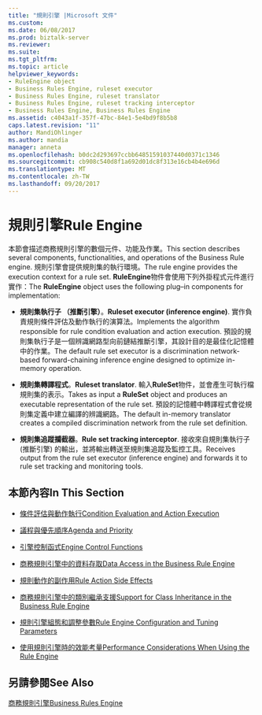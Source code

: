 ```yaml
---
title: "規則引擎 |Microsoft 文件"
ms.custom: 
ms.date: 06/08/2017
ms.prod: biztalk-server
ms.reviewer: 
ms.suite: 
ms.tgt_pltfrm: 
ms.topic: article
helpviewer_keywords:
- RuleEngine object
- Business Rules Engine, ruleset executor
- Business Rules Engine, ruleset translator
- Business Rules Engine, ruleset tracking interceptor
- Business Rules Engine, Business Rules Engine
ms.assetid: c4043a1f-357f-47bc-84e1-5e4bd9f8b5b8
caps.latest.revision: "11"
author: MandiOhlinger
ms.author: mandia
manager: anneta
ms.openlocfilehash: b0dc2d293697ccbb64851591037440d0371c1346
ms.sourcegitcommit: cb908c540d8f1a692d01dc8f313e16cb4b4e696d
ms.translationtype: MT
ms.contentlocale: zh-TW
ms.lasthandoff: 09/20/2017
---
```

# <a name="rule-engine"></a><span data-ttu-id="78411-102">規則引擎</span><span class="sxs-lookup"><span data-stu-id="78411-102">Rule Engine</span></span>
<span data-ttu-id="78411-103">本節會描述商務規則引擎的數個元件、功能及作業。</span><span class="sxs-lookup"><span data-stu-id="78411-103">This section describes several components, functionalities, and operations of the Business Rule engine.</span></span> <span data-ttu-id="78411-104">規則引擎會提供規則集的執行環境。</span><span class="sxs-lookup"><span data-stu-id="78411-104">The rule engine provides the execution context for a rule set.</span></span> <span data-ttu-id="78411-105">**RuleEngine**物件會使用下列外掛程式元件進行實作：</span><span class="sxs-lookup"><span data-stu-id="78411-105">The **RuleEngine** object uses the following plug–in components for implementation:</span></span>  
  
-   <span data-ttu-id="78411-106">**規則集執行子 （推斷引擎）**。</span><span class="sxs-lookup"><span data-stu-id="78411-106">**Ruleset executor (inference engine)**.</span></span> <span data-ttu-id="78411-107">實作負責規則條件評估及動作執行的演算法。</span><span class="sxs-lookup"><span data-stu-id="78411-107">Implements the algorithm responsible for rule condition evaluation and action execution.</span></span> <span data-ttu-id="78411-108">預設的規則集執行子是一個辨識網路型向前鏈結推斷引擎，其設計目的是最佳化記憶體中的作業。</span><span class="sxs-lookup"><span data-stu-id="78411-108">The default rule set executor is a discrimination network-based forward-chaining inference engine designed to optimize in-memory operation.</span></span>  
  
-   <span data-ttu-id="78411-109">**規則集轉譯程式**。</span><span class="sxs-lookup"><span data-stu-id="78411-109">**Ruleset translator**.</span></span> <span data-ttu-id="78411-110">輸入**RuleSet**物件，並會產生可執行檔規則集的表示。</span><span class="sxs-lookup"><span data-stu-id="78411-110">Takes as input a **RuleSet** object and produces an executable representation of the rule set.</span></span> <span data-ttu-id="78411-111">預設的記憶體中轉譯程式會從規則集定義中建立編譯的辨識網路。</span><span class="sxs-lookup"><span data-stu-id="78411-111">The default in-memory translator creates a compiled discrimination network from the rule set definition.</span></span>  
  
-   <span data-ttu-id="78411-112">**規則集追蹤攔截器**。</span><span class="sxs-lookup"><span data-stu-id="78411-112">**Rule set tracking interceptor**.</span></span> <span data-ttu-id="78411-113">接收來自規則集執行子 (推斷引擎) 的輸出，並將輸出轉送至規則集追蹤及監控工具。</span><span class="sxs-lookup"><span data-stu-id="78411-113">Receives output from the rule set executor (inference engine) and forwards it to rule set tracking and monitoring tools.</span></span>  
  
## <a name="in-this-section"></a><span data-ttu-id="78411-114">本節內容</span><span class="sxs-lookup"><span data-stu-id="78411-114">In This Section</span></span>  
  
-   [<span data-ttu-id="78411-115">條件評估與動作執行</span><span class="sxs-lookup"><span data-stu-id="78411-115">Condition Evaluation and Action Execution</span></span>](../core/condition-evaluation-and-action-execution.md)  
  
-   [<span data-ttu-id="78411-116">議程與優先順序</span><span class="sxs-lookup"><span data-stu-id="78411-116">Agenda and Priority</span></span>](../core/agenda-and-priority.md)  
  
-   [<span data-ttu-id="78411-117">引擎控制函式</span><span class="sxs-lookup"><span data-stu-id="78411-117">Engine Control Functions</span></span>](../core/engine-control-functions.md)  
  
-   [<span data-ttu-id="78411-118">商務規則引擎中的資料存取</span><span class="sxs-lookup"><span data-stu-id="78411-118">Data Access in the Business Rule Engine</span></span>](../core/data-access-in-the-business-rule-engine.md)  
  
-   [<span data-ttu-id="78411-119">規則動作的副作用</span><span class="sxs-lookup"><span data-stu-id="78411-119">Rule Action Side Effects</span></span>](../core/rule-action-side-effects.md)  
  
-   [<span data-ttu-id="78411-120">商務規則引擎中的類別繼承支援</span><span class="sxs-lookup"><span data-stu-id="78411-120">Support for Class Inheritance in the Business Rule Engine</span></span>](../core/support-for-class-inheritance-in-the-business-rule-engine.md)  
  
-   [<span data-ttu-id="78411-121">規則引擎組態和調整參數</span><span class="sxs-lookup"><span data-stu-id="78411-121">Rule Engine Configuration and Tuning Parameters</span></span>](../core/rule-engine-configuration-and-tuning-parameters.md)  
  
-   [<span data-ttu-id="78411-122">使用規則引擎時的效能考量</span><span class="sxs-lookup"><span data-stu-id="78411-122">Performance Considerations When Using the Rule Engine</span></span>](../core/performance-considerations-when-using-the-rule-engine.md)  
  
## <a name="see-also"></a><span data-ttu-id="78411-123">另請參閱</span><span class="sxs-lookup"><span data-stu-id="78411-123">See Also</span></span>  
 [<span data-ttu-id="78411-124">商務規則引擎</span><span class="sxs-lookup"><span data-stu-id="78411-124">Business Rules Engine</span></span>](../core/business-rules-engine.md)